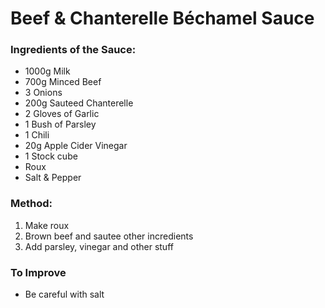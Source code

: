 # Beef & Chanterelle Béchamel Sauce

### Ingredients of the Sauce:
- 1000g Milk
- 700g Minced Beef
- 3 Onions
- 200g Sauteed Chanterelle
- 2 Gloves of Garlic
- 1 Bush of Parsley
- 1 Chili
- 20g Apple Cider Vinegar
- 1 Stock cube
- Roux
- Salt & Pepper

### Method:
1. Make roux
2. Brown beef and sautee other incredients
3. Add parsley, vinegar and other stuff

### To Improve
- Be careful with salt
